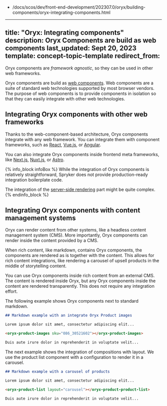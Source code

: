   - /docs/scos/dev/front-end-development/202307.0/oryx/building-components/oryx-integrating-components.html
---
title: "Oryx: Integrating components"
description: Oryx Components are build as web components
last_updated: Sept 20, 2023
template: concept-topic-template
redirect_from:
---

Oryx components are _framework agnostic_, so they can be used in other web frameworks.

Oryx components are build as [web components](https://developer.mozilla.org/en-US/docs/Web/API/Web_components). Web components are a suite of standard web technologies supported by most browser vendors. The purpose of web components is to provide components in isolation so that they can easily integrate with other web technologies.

## Integrating Oryx components with other web frameworks

Thanks to the web-component-based architecture, Oryx components integrate with any web framework. You can integrate them with component frameworks, such as [React](https://react.dev/), [Vue.js](https://vuejs.org/), or [Angular](https://angular.io/).

You can also integrate Oryx components inside frontend meta frameworks, like [Next.js](https://nextjs.org/), [Nuxt.js](https://nuxt.com/), or [Astro](https://astro.build/).

{% info_block infoBox %}
While the integration of Oryx components is relatively straightforward, Spryker does not provide production-ready integration boilerplate code.

The integration of the [server-side rendering](/docs/scos/dev/front-end-development/{{page.version}}/oryx/architecture/oryx-server-side-rendering.html) part might be quite complex.
{% endinfo_block %}

## Integrating Oryx components with content management systems

Oryx can render content from other systems, like a headless content management system (CMS). More importantly, Oryx components can render inside the content provided by a CMS.

When rich content, like markdown, contains Oryx components, the components are rendered as is together with the content. This allows for rich content integrations, like rendering a carousel of upsell products in the middle of storytelling content.

You can use Oryx components inside rich content from an external CMS. The content is rendered inside Oryx, but any Oryx components inside the content are rendered transparently. This does not require any integration effort.

The following example shows Oryx components next to standard markdown.

```markdown
## Markdown example with an integrate Oryx Product images

Lorem ipsum dolor sit amet, consectetur adipiscing elit...

<oryx-product-images sku="086_30521602"></oryx-product-images>

Duis aute irure dolor in reprehenderit in voluptate velit...
```

The next example shows the integration of compositions with layout. We use the product list component with a configuration to render it in a carousel.

```markdown
## Markdown example with a carousel of products

Lorem ipsum dolor sit amet, consectetur adipiscing elit...

<oryx-product-list layout="carousel"></oryx-product-product-list>

Duis aute irure dolor in reprehenderit in voluptate velit...
```

